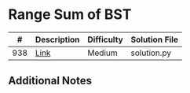 # Range Sum of BST
| #   | Description                                             | Difficulty | Solution File |
| --- | ------------------------------------------------------- | ---------- | ------------- |
| 938 | [Link](https://leetcode.com/problems/range-sum-of-bst/) | Medium     | solution.py   |

## Additional Notes
